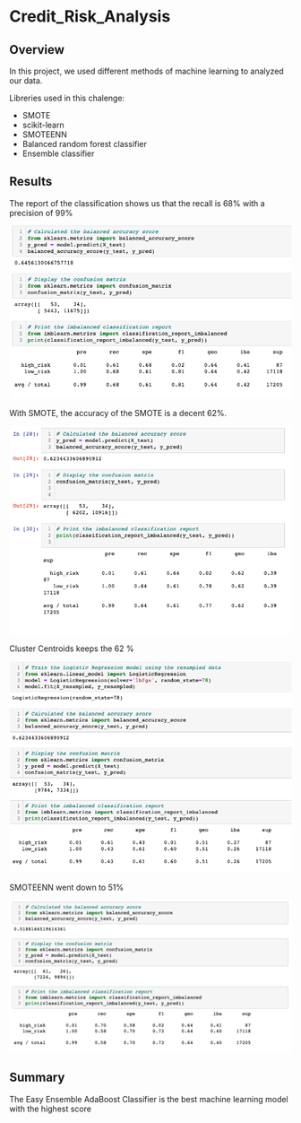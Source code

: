# Credit_Risk_Analysis

## Overview

In this project, we used different methods of machine learning to analyzed our data.

Libreries used in this chalenge:

 - SMOTE
 - scikit-learn
 - SMOTEENN
 - Balanced random forest classifier
 - Ensemble classifier


## Results

The report of the classification shows us that the recall is 68% with a precision of 99%


![Graph](images/credit_01.png)


With SMOTE, the accuracy of the SMOTE is a decent 62%.

![Graph](images/credit_02.png)


Cluster Centroids keeps the 62 %

![Graph](images/credit_03.png)

SMOTEENN went down to 51%

![Graph](images/credit_04.png)

## Summary

The Easy Ensemble AdaBoost Classifier is the best machine learning model with the highest score
